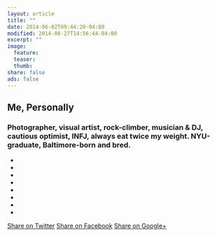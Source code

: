 ```yaml
---
layout: article
title: ""
date: 2014-06-02T09:44:20-04:00
modified: 2014-08-27T14:56:44-04:00
excerpt: ""
image:
  feature:
  teaser:
  thumb:
share: false
ads: false
---
```


## Me, Personally

### Photographer, visual artist, rock-climber, musician & DJ, cautious optimist, INFJ, always eat twice my weight. NYU-graduate, Baltimore-born and bred.

<ul class="th-grid">
  <li>
    <a href="#"><img src="../../book-about.jpg" alt=""></a>
  </li>
  <li>
    <a href="#"><img src="../../book-about.jpg" alt=""></a>
  </li>
  <li>
    <a href="#"><img src="../../book-about.jpg" alt=""></a>
  </li>
  <li>
    <a href="#"><img src="../../book-about.jpg" alt=""></a>
  </li>
  <li>
    <a href="#"><img src="../../book-about.jpg" alt=""></a>
  </li>
  <li>
    <a href="#"><img src="../../book-about.jpg" alt=""></a>
  </li>
  <li>
    <a href="#"><img src="../../book-about.jpg" alt=""></a>
  </li>
  <li>
    <a href="#"><img src="../../book-about.jpg" alt=""></a>
  </li>
</ul>


<div class="inline-btn">
	<a class="btn-social twitter" href="https://twitter.com/intent/tweet?text={{ page.title | escape | replace:' ','%20' }}&amp;url={{ page.url | replace:'index.html','' | prepend: site.url }}&amp;via={{ site.owner.twitter }}" target="_blank"><i class="fa fa-twitter" aria-hidden="true"></i> Share on Twitter</a>
	<a class="btn-social facebook" href="https://www.facebook.com/sharer/sharer.php?u={{ page.url | replace:'index.html','' | prepend: site.url }}" target="_blank"><i class="fa fa-facebook" aria-hidden="true"></i> Share on Facebook</a>
	<a class="btn-social google-plus"  href="https://plus.google.com/share?url={{ page.url | replace:'index.html','' | prepend: site.url }}" target="_blank"><i class="fa fa-google-plus" aria-hidden="true"></i> Share on Google+</a>
</div><!-- /.share-this -->